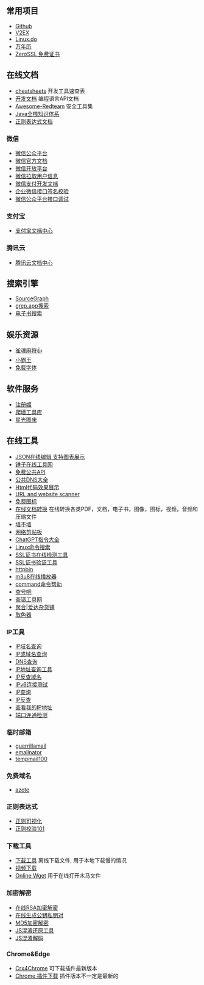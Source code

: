 ## 常用项目
- [Github](https://github.com/dashboard-feed)
- [V2EX](https://www.v2ex.com/)
- [Linux.do](https://linux.do/)
- [万年历](https://wannianli.tianqi.com/)
- [ZeroSSL 免费证书](https://app.zerossl.com/dashboard)

## 在线文档
- [cheatsheets](https://devhints.io/)  开发工具速查表
- [开发文档](https://devdocs.io/)  编程语言API文档
- [Awesome-Redteam](https://github.com/Threekiii/Awesome-Redteam/blob/master/README.md)  安全工具集
- [Java全栈知识体系](https://pdai.tech/)
- [正则表达式文档](https://github.com/ziishaned/learn-regex/blob/master/translations/README-cn.md)

### 微信
- [微信公众平台](https://mp.weixin.qq.com/)
- [微信官方文档](https://developers.weixin.qq.com/doc/)
- [微信开放平台](https://open.weixin.qq.com/)
- [微信拉取用户信息](https://wohugb.gitbooks.io/wechat/content/authorize/step_four.html)
- [微信支付开发文档](https://pay.weixin.qq.com/wiki/doc/api/jsapi.php?chapter=1_1)
- [企业微信接口签名校验](https://work.weixin.qq.com/api/jsapisign)
- [微信公众平台接口调试](https://mp.weixin.qq.com/debug/)

### 支付宝
- [支付宝文档中心](https://opendocs.alipay.com/open/common/abilitymap)

### 腾讯云
- [腾讯云文档中心](https://cloud.tencent.com/document/product)

## 搜索引擎
- [SourceGraph](https://sourcegraph.com/search)
- [grep.app搜索](https://grep.app/)
- [电子书搜索](https://book.tstrs.me/)

## 娱乐资源
- [雀魂麻将👍](https://game.maj-soul.com/1/)
- [小霸王](https://www.yikm.net/)
- [免费字体](https://wangchujiang.com/free-font/)

## 软件服务
- [注册姬](https://tools.565676.xyz/)
- [爬墙工具库](https://repo.trojan-cdn.com/)
- [星光图床](https://stardots.ink/zh)

## 在线工具
- [JSON在线编辑 支持图表展示](https://json4u.cn/editor)
- [锤子在线工具网](https://www.toolhelper.cn/)
- [免费公共API](https://www.freepublicapis.com/)
- [公共DNS大全](https://toolb.cn/publicdns)
- [Html代码效果展示](https://www.runoob.com/try/try.php?filename=trycss_navbar_vertical&basepath=0)
- [URL and website scanner](https://urlscan.io/)
- [免费图标](https://icon-icons.com/zh/)
- [在线文档转换](https://www.aconvert.com/cn/)  在线转换各类PDF，文档，电子书，图像，图标，视频，音频和压缩文件  
- [墙不墙](https://downforeveryoneorjustme.com/)
- [网络剪贴板](https://netcut.cn/)
- [ChatGPT指令大全](https://www.explainthis.io/zh-hans/chatgpt)
- [Linux命令搜索](https://wangchujiang.com/linux-command/)
- [SSL证书在线检测工具](https://csr.chinassl.net/ssl-checker.html)
- [SSL证书验证工具](https://www.dute.org/ssl-validate)
- [httpbin](http://www.httpbin.org/)
- [m3u8在线播放器](http://m3u8player.org/)
- [command命令帮助](https://commandnotfound.cn/)
- [查号吧](https://www.chahaoba.com/)
- [查错工具网](http://24log.chacuo.net/)
- [聚合|爱达杂货铺](https://adzhp.cn/)
- [取色器](https://www.jyshare.com/front-end/6210/#f4329c)
### IP工具
- [IP域名查询](https://ping0.cc/)
- [IP或域名查询](https://site.ip138.com/)
- [DNS查询](https://ipw.cn/dns/)
- [IP地址查询工具](https://zh-hans.ipshu.com/)
- [IP反查域名](https://www.dnsgrep.cn/ip)
- [IPv6连接测试](https://test-ipv6.com/index.html.zh_CN)
- [IP查询](https://ip.ainou.moe/)
- [IP反查](https://dns.aizhan.com/)
- [查看我的IP地址](https://ip.skk.moe)
- [端口连通检测](http://port.ping.pe/)
### 临时邮箱
- [guerrillamail](https://www.guerrillamail.com/zh/inbox)
- [emailnator](https://www.emailnator.com/)
- [tempmail100](https://tempmail100.com/zh-cn/)
### 免费域名
- [azote](https://www.azote.org/index.html)
### 正则表达式
- [正则可视化](https://regex-vis.com/)
- [正则校验101](https://regex101.com/)
### 下载工具
- [下载工具](https://d.serctl.com/) 离线下载文件, 用于本地下载慢的情况
- [视频下载](https://cobalt.tools/)
- [Online Wget](https://wget.alanreed.org/) 用于在线打开木马文件
### 加密解密
- [在线RSA加密解密](https://the-x.cn/cryptography/Rsa.aspx)
- [在线生成公钥私钥对](http://www.metools.info/code/c80.html)
- [MD5加密解密](https://www.md5online.org/md5-encrypt.html)
- [JS混淆还原工具](https://tool.lu/js)
- [JS混淆解码](https://lelinhtinh.github.io/de4js/)
### Chrome&Edge
- [Crx4Chrome](https://www.crx4chrome.com/) 可下载插件最新版本
- [Chrome 插件下载](https://crxdl.com/) 插件版本不一定是最新的 